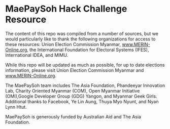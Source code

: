 # MaePaySoh Hack Challenge Resource
The content of this repo was compiled from a number of sources, but we would particularly like to thank the following organizations for access to these resources: Union Election Commission Myanmar, www.MERIN-Online.org, the International Foundation for Electoral Systems (IFES), International IDEA, and MIMU. 

While this repo will be updated as much as possible, for up to date elections information, please visit Union Election Commission Myanmar and www.MERIN-Online.org. 

The MaePaySoh team includes The Asia Foundation, Phandeeyar Innovation Lab, Charity Oriented Myanmar (COM), Open Myanmar Initiative (OMI),Google Developer Group (GDG) Yangon, and Myanmar Geek Girls. Additional thanks to Facebook, Ye Lin Aung, Thuya Myo Nyunt, and Nyan Lynn Htut.

MaePaySoh is generously funded by Australian Aid and The Asia Foundation.
